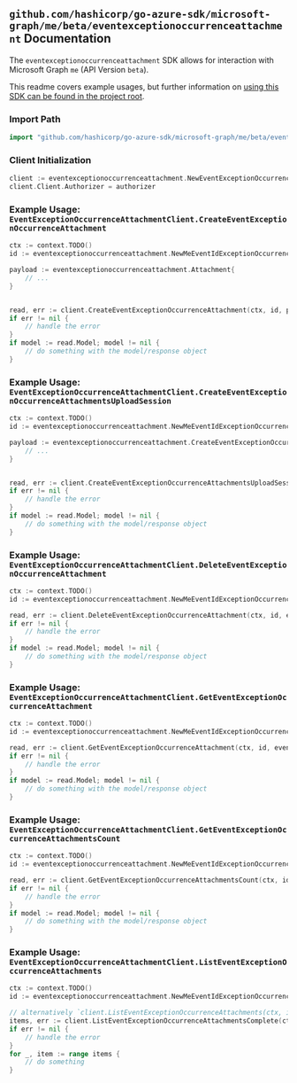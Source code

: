 
## `github.com/hashicorp/go-azure-sdk/microsoft-graph/me/beta/eventexceptionoccurrenceattachment` Documentation

The `eventexceptionoccurrenceattachment` SDK allows for interaction with Microsoft Graph `me` (API Version `beta`).

This readme covers example usages, but further information on [using this SDK can be found in the project root](https://github.com/hashicorp/go-azure-sdk/tree/main/docs).

### Import Path

```go
import "github.com/hashicorp/go-azure-sdk/microsoft-graph/me/beta/eventexceptionoccurrenceattachment"
```


### Client Initialization

```go
client := eventexceptionoccurrenceattachment.NewEventExceptionOccurrenceAttachmentClientWithBaseURI("https://graph.microsoft.com")
client.Client.Authorizer = authorizer
```


### Example Usage: `EventExceptionOccurrenceAttachmentClient.CreateEventExceptionOccurrenceAttachment`

```go
ctx := context.TODO()
id := eventexceptionoccurrenceattachment.NewMeEventIdExceptionOccurrenceID("eventId", "eventId1")

payload := eventexceptionoccurrenceattachment.Attachment{
	// ...
}


read, err := client.CreateEventExceptionOccurrenceAttachment(ctx, id, payload, eventexceptionoccurrenceattachment.DefaultCreateEventExceptionOccurrenceAttachmentOperationOptions())
if err != nil {
	// handle the error
}
if model := read.Model; model != nil {
	// do something with the model/response object
}
```


### Example Usage: `EventExceptionOccurrenceAttachmentClient.CreateEventExceptionOccurrenceAttachmentsUploadSession`

```go
ctx := context.TODO()
id := eventexceptionoccurrenceattachment.NewMeEventIdExceptionOccurrenceID("eventId", "eventId1")

payload := eventexceptionoccurrenceattachment.CreateEventExceptionOccurrenceAttachmentsUploadSessionRequest{
	// ...
}


read, err := client.CreateEventExceptionOccurrenceAttachmentsUploadSession(ctx, id, payload, eventexceptionoccurrenceattachment.DefaultCreateEventExceptionOccurrenceAttachmentsUploadSessionOperationOptions())
if err != nil {
	// handle the error
}
if model := read.Model; model != nil {
	// do something with the model/response object
}
```


### Example Usage: `EventExceptionOccurrenceAttachmentClient.DeleteEventExceptionOccurrenceAttachment`

```go
ctx := context.TODO()
id := eventexceptionoccurrenceattachment.NewMeEventIdExceptionOccurrenceIdAttachmentID("eventId", "eventId1", "attachmentId")

read, err := client.DeleteEventExceptionOccurrenceAttachment(ctx, id, eventexceptionoccurrenceattachment.DefaultDeleteEventExceptionOccurrenceAttachmentOperationOptions())
if err != nil {
	// handle the error
}
if model := read.Model; model != nil {
	// do something with the model/response object
}
```


### Example Usage: `EventExceptionOccurrenceAttachmentClient.GetEventExceptionOccurrenceAttachment`

```go
ctx := context.TODO()
id := eventexceptionoccurrenceattachment.NewMeEventIdExceptionOccurrenceIdAttachmentID("eventId", "eventId1", "attachmentId")

read, err := client.GetEventExceptionOccurrenceAttachment(ctx, id, eventexceptionoccurrenceattachment.DefaultGetEventExceptionOccurrenceAttachmentOperationOptions())
if err != nil {
	// handle the error
}
if model := read.Model; model != nil {
	// do something with the model/response object
}
```


### Example Usage: `EventExceptionOccurrenceAttachmentClient.GetEventExceptionOccurrenceAttachmentsCount`

```go
ctx := context.TODO()
id := eventexceptionoccurrenceattachment.NewMeEventIdExceptionOccurrenceID("eventId", "eventId1")

read, err := client.GetEventExceptionOccurrenceAttachmentsCount(ctx, id, eventexceptionoccurrenceattachment.DefaultGetEventExceptionOccurrenceAttachmentsCountOperationOptions())
if err != nil {
	// handle the error
}
if model := read.Model; model != nil {
	// do something with the model/response object
}
```


### Example Usage: `EventExceptionOccurrenceAttachmentClient.ListEventExceptionOccurrenceAttachments`

```go
ctx := context.TODO()
id := eventexceptionoccurrenceattachment.NewMeEventIdExceptionOccurrenceID("eventId", "eventId1")

// alternatively `client.ListEventExceptionOccurrenceAttachments(ctx, id, eventexceptionoccurrenceattachment.DefaultListEventExceptionOccurrenceAttachmentsOperationOptions())` can be used to do batched pagination
items, err := client.ListEventExceptionOccurrenceAttachmentsComplete(ctx, id, eventexceptionoccurrenceattachment.DefaultListEventExceptionOccurrenceAttachmentsOperationOptions())
if err != nil {
	// handle the error
}
for _, item := range items {
	// do something
}
```
